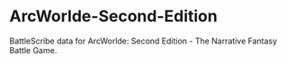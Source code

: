 # ArcWorlde-Second-Edition
BattleScribe data for ArcWorlde: Second Edition - The Narrative Fantasy Battle Game.
